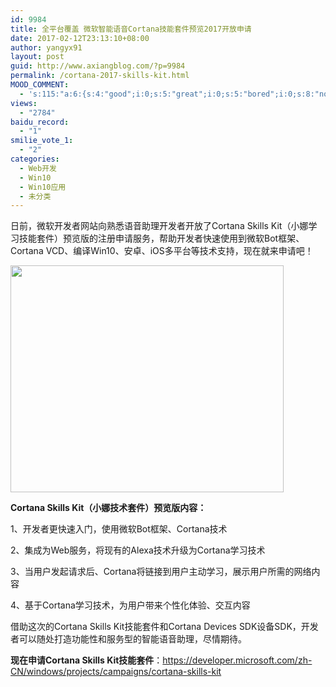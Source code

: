 ```yaml
---
id: 9984
title: 全平台覆盖 微软智能语音Cortana技能套件预览2017开放申请
date: 2017-02-12T23:13:10+08:00
author: yangyx91
layout: post
guid: http://www.axiangblog.com/?p=9984
permalink: /cortana-2017-skills-kit.html
MOOD_COMMENT:
  - 's:115:"a:6:{s:4:"good";i:0;s:5:"great";i:0;s:5:"bored";i:0;s:8:"nonsense";i:0;s:13:"notunderstand";i:0;s:7:"passing";i:0;}";'
views:
  - "2784"
baidu_record:
  - "1"
smilie_vote_1:
  - "2"
categories:
  - Web开发
  - Win10
  - Win10应用
  - 未分类
---
```

日前，微软开发者网站向熟悉语音助理开发者开放了Cortana Skills Kit（小娜学习技能套件）预览版的注册申请服务，帮助开发者快速使用到微软Bot框架、Cortana VCD、编译Win10、安卓、iOS多平台等技术支持，现在就来申请吧！

<a href="http://www.axiangblog.com/cortana-2017-skills-kit.html/cortana-skills" rel="attachment wp-att-9985" target="_blank"  rel="nofollow" ><img loading="lazy" class="aligncenter  wp-image-9985" src="http://www.axiangblog.com/wp-content/uploads/2017/02/cortana-skills.jpg" alt="" width="437" height="363" /></a>

**Cortana Skills Kit（小娜技术套件）预览版内容：**

1、开发者更快速入门，使用微软Bot框架、Cortana技术

2、集成为Web服务，将现有的Alexa技术升级为Cortana学习技术

3、当用户发起请求后、Cortana将链接到用户主动学习，展示用户所需的网络内容

4、基于Cortana学习技术，为用户带来个性化体验、交互内容

借助这次的Cortana Skills Kit技能套件和Cortana Devices SDK设备SDK，开发者可以随处打造功能性和服务型的智能语音助理，尽情期待。

**现在申请Cortana Skills Kit技能套件**：<a href="https://developer.microsoft.com/zh-CN/windows/projects/campaigns/cortana-skills-kit" target="_blank"  rel="nofollow" >https://developer.microsoft.com/zh-CN/windows/projects/campaigns/cortana-skills-kit</a>